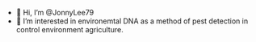 - 👋 Hi, I’m @JonnyLee79
- 👀 I’m interested in environemtal DNA as a method of pest detection in control environment agriculture. 


<!---
JonnyLee79/JonnyLee79 is a ✨ special ✨ repository because its `README.md` (this file) appears on your GitHub profile.
You can click the Preview link to take a look at your changes.
--->
